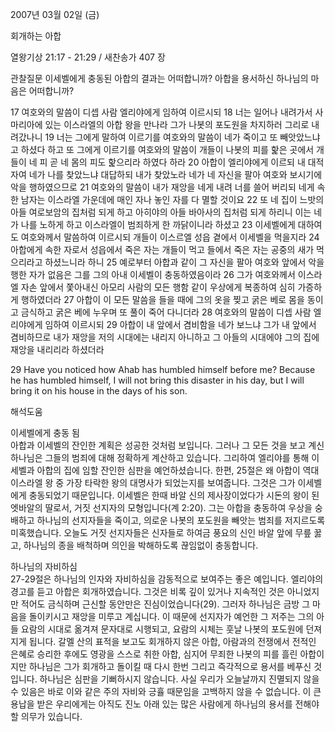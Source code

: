 2007년 03월 02일 (금)

회개하는 아합



열왕기상 21:17 - 21:29 / 새찬송가 407 장


관찰질문
이세벨에게 충동된 아합의 결과는 어떠합니까? 
아합을 용서하신 하나님의 마음은 어떠합니까? 

17 여호와의 말씀이 디셉 사람 엘리야에게 임하여 이르시되 18 너는 일어나 내려가서 사마리아에 있는 이스라엘의 아합 왕을 만나라 그가 나봇의 포도원을 차지하러 그리로 내려갔나니 19 너는 그에게 말하여 이르기를 여호와의 말씀이 네가 죽이고 또 빼앗았느냐고 하셨다 하고 또 그에게 이르기를 여호와의 말씀이 개들이 나봇의  피를 핥은 곳에서 개들이 네 피 곧 네 몸의 피도 핥으리라 하였다 하라 
20 아합이 엘리야에게 이르되 내 대적자여 네가 나를 찾았느냐 대답하되 내가 찾았노라 네가 네 자신을 팔아 여호와 보시기에 악을 행하였으므로 21 여호와의 말씀이 내가 재앙을 네게 내려 너를 쓸어 버리되 네게 속한 남자는 이스라엘 가운데에 매인 자나 놓인 자를 다 멸할 것이요 
22 또 네 집이 느밧의 아들 여로보암의 집처럼 되게 하고 아히야의 아들 바아사의 집처럼 되게 하리니 이는 네가 나를 노하게 하고 이스라엘이 범죄하게 한 까닭이니라 하셨고 23 이세벨에게 대하여도 여호와께서 말씀하여 이르시되 개들이 이스르엘 성읍 곁에서 이세벨을 먹을지라 
24 아합에게 속한 자로서 성읍에서 죽은 자는 개들이 먹고 들에서 죽은 자는 공중의 새가 먹으리라고 하셨느니라 하니 25 예로부터 아합과 같이 그 자신을 팔아 여호와 앞에서 악을 행한 자가 없음은 그를 그의 아내 이세벨이 충동하였음이라 26 그가 여호와께서 이스라엘 자손 앞에서 쫓아내신 아모리 사람의 모든 행함 같이 우상에게 복종하여 심히 가증하게 행하였더라 27 아합이 이 모든 말씀을 들을 때에 그의 옷을 찢고 굵은 베로 몸을 동이고 금식하고 굵은 베에 누우며 또 풀이 죽어 다니더라 28 여호와의 말씀이 디셉 사람 엘리야에게 임하여 이르시되 29 아합이 내 앞에서 겸비함을 네가 보느냐 그가 내 앞에서 겸비하므로 내가 재앙을 저의 시대에는 내리지 아니하고 그 아들의 시대에야 그의 집에 재앙을 내리리라 하셨더라 

29 Have you noticed how Ahab has humbled himself before me? Because he has humbled himself, I will not bring this disaster in  his day, but I will bring it on his house in the days of his son.

해석도움





이세벨에게 충동 됨  
아합과 이세벨의 잔인한 계획은 성공한 것처럼 보입니다. 그러나 그 모든 것을 보고 계신 하나님은 그들의 범죄에 대해 정확하게 계산하고 있습니다. 그리하여 엘리야를 통해 이세벨과 아합의 집에 임할 잔인한 심판을 예언하셨습니다. 한편, 25절은 왜 아합이 역대 이스라엘 왕 중 가장 타락한 왕의 대명사가 되었는지를 보여줍니다. 그것은 그가 이세벨에게 충동되었기 때문입니다. 이세벨은 한때 바알 신의 제사장이었다가 시돈의 왕이 된 엣바알의 딸로서, 거짓 선지자의 모형입니다(계 2:20). 그는 아합을 충동하여 우상을 숭배하고 하나님의 선지자들을 죽이고, 의로운 나봇의 포도원을 빼앗는 범죄를 저지르도록 미혹했습니다. 오늘도 거짓 선지자들은 신자들로 하여금 풍요의 신인 바알 앞에 무릎 꿇고, 하나님의 종을 배척하며 의인을 박해하도록 끊임없이 충동합니다.   

하나님의 자비하심  
27-29절은 하나님의 인자와 자비하심을 감동적으로 보여주는 좋은 예입니다. 엘리야의 경고를 듣고 아합은 회개하였습니다. 그것은 비록 깊이 있거나 지속적인 것은 아니었지만 적어도 금식하며 근신할 동안만은 진심이었습니다(29). 그러자 하나님은 금방 그 마음을 돌이키시고 재앙을 미루고 계십니다. 이 때문에 선지자가 예언한 그 저주는 그의 아들 요람의 시대로 옮겨져 문자대로 시행되고, 요람의 시체는 훗날 나봇의 포도원에 던져지게 됩니다. 갈멜 산의 표적을 보고도 회개하지 않은 아합, 아람과의 전쟁에서 전적인 은혜로 승리한 후에도 영광을 스스로 취한 아합, 심지어 무죄한 나봇의 피를 흘린 아합이지만 하나님은 그가 회개하고 돌이킬 때 다시 한번 그리고 즉각적으로 용서를 베푸신 것입니다. 하나님은 심판을 기뻐하시지 않습니다. 사실 우리가 오늘날까지 진멸되지 않을 수 있음은 바로 이와 같은 주의 자비와 긍휼 때문임을 고백하지 않을 수 없습니다. 이 큰 용납을 받은 우리에게는 아직도 진노 아래 있는 많은 사람에게 하나님의 용서를 전해야 할 의무가 있습니다.